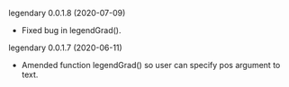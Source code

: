 legendary 0.0.1.8 (2020-07-09)
* Fixed bug in legendGrad().

legendary 0.0.1.7 (2020-06-11)
* Amended function legendGrad() so user can specify pos argument to text.
